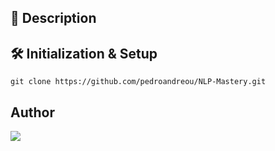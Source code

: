 ## 📰 Description


## 🛠 Initialization & Setup
    git clone https://github.com/pedroandreou/NLP-Mastery.git


## Author
<a href="https://www.linkedin.com/in/petrosandreou80/">
  <img align="center" src="https://img.shields.io/badge/Petros LinkedIn-0077B5?style=for-the-badge&logo=linkedin&logoColor=white" />
</a>
